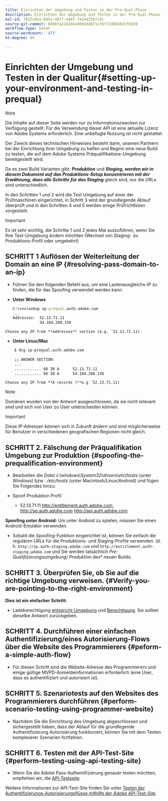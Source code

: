 ```yaml
---
title: Einrichten der Umgebung und Testen in der Pre-Qual-Phase
description: Einrichten der Umgebung und Testen in der Pre-Qual-Phase
exl-id: f822c0a1-045a-401f-a44f-742ed25bfcdc
source-git-commit: 8896fa2242664d09ddd871af8f72d8858d1f0d50
workflow-type: tm+mt
source-wordcount: '473'
ht-degree: 0%

---
```


# Einrichten der Umgebung und Testen in der Qualitur{#setting-up-your-environment-and-testing-in-prequal}

>[!NOTE]
>
>Die Inhalte auf dieser Seite werden nur zu Informationszwecken zur Verfügung gestellt. Für die Verwendung dieser API ist eine aktuelle Lizenz von Adobe Systems erforderlich. Eine unbefugte Nutzung ist nicht gestattet.

Der Zweck dieses technischen Hinweises besteht darin, unseren Partnern bei der Einrichtung ihrer Umgebung zu helfen und Beginn eine neue Build zu testen, die auf dem Adobe Systems Präqualifikations-Umgebung bereitgestellt wird.

Da es zwei Build Varianten gibt: ***Produktion*** und ***Staging, werden wir in diesem Dokument auf das Produktions-Setup konzentrieren mit der Erwähnung, dass alle Schritte für das Staging*** gleich sind, nur die URLs sind unterschiedlich.

In den Schritten 1 und 2 wird die Test Umgebung auf einer der Prüfmaschinen eingerichtet, in Schritt 3 wird der grundlegende Ablauf überprüft und in den Schritten 4 und 5 werden einige Prüfrichtlinien vorgestellt.

>[!IMPORTANT]
>
> Es ist sehr wichtig, die Schritte 1 und 2 jedes Mal auszuführen, wenn Sie Ihre Test-Umgebung ändern möchten (Wechsel von Staging- zu Produktions-Profil oder umgekehrt)


## SCHRITT 1 Auflösen der Weiterleitung der Domain an eine IP {#resolving-pass-domain-to-an-ip}

* Führen Sie den folgenden Befehl aus, um eine Lastenausgleichs-IP zu finden, die für das Spoofing verwendet werden kann:

* **Unter Windows**

  ```cmd
  C:\>nslookup sp-prequal.auth.adobe.com
  ...
  Addresses:  52.13.71.11
              54.184.208.150
  ```

```Choose any IP from **addresses** section (e.g. `52.13.71.11)```

* **Unter Linux/Mac**

```sh
    $ dig sp-prequal.auth.adobe.com
    
    ;; ANSWER SECTION:
    ...
    ............ 60 IN A      52.13.71.11
    ............ 60 IN A      54.184.208.150
```

```Choose any IP from **A records (**e.g `52.13.71.11)```

>[!NOTE]
>
>Domänen wurden von der Antwort ausgeschlossen, da sie nicht relevant sind und sich von User zu User unterscheiden können.

>[!IMPORTANT]
>
> Diese IP-Adressen können sich in Zukunft ändern und sind möglicherweise für Benutzer in verschiedenen geografischen Regionen nicht gleich.


## SCHRITT 2.  Fälschung der Präqualifikation Umgebung zur Produktion {#spoofing-the-prequalification-environment}

* Bearbeiten die *Datei c:\\windows\\System32\\drivers\\etc\\hosts* (unter Windows) bzw *. /etc/hosts* (unter Macintosh/Linux/Android) und fügen Sie Folgendes hinzu:

* Spoof-Produktion Profil
   * 52.13.71.11 http://entitlement.auth.adobe.com, http://sp.auth.adobe.com http://api.auth.adobe.com

**Spoofing unter Android:** Um unter Android zu spielen, müssen Sie einen Android-Emulator verwenden.

* Sobald die Spoofing-Funktion eingerichtet ist, können Sie einfach die regulären URLs für die Produktions- und Staging-Profile verwenden: (d. h. `http://sp.auth-staging.adobe.com` und `http://entitlement.auth-staging.adobe.com` und Sie werden tatsächlich *Pre-Qualifizierungsumgebung/ Produktion* des* neuen Builds.


## SCHRITT 3.  Überprüfen Sie, ob Sie auf die richtige Umgebung verweisen. {#Verify-you-are-pointing-to-the-right-environment}

**Dies ist ein einfacher Schritt:**

* Ladeberechtigung [entspricht Umgebung](https://entitlement-prequal.auth.adobe.com/environment.html) und [Berechtigung](https://entitlement.auth.adobe.com/environment.html). Sie sollten dieselbe Antwort zurückgeben.


## SCHRITT 4.  Durchführen einer einfachen Authentifizierung/eines Autorisierung-Flows über die Website des Programmierers {#peform-a-simple-auth-flow}

* Für diesen Schritt sind die Website-Adresse des Programmierers und einige gültige MVPD-Anmeldeinformationen erforderlich (eine User, dass es authentifiziert und autorisiert ist).

## SCHRITT 5.  Szenariotests auf den Websites des Programmierers durchführen {#perform-scenario-testing-using-programmer-website}

* Nachdem Sie die Einrichtung des Umgebung abgeschlossen und sichergestellt haben, dass der Ablauf für die grundlegende Authentifizierung Autorisierung funktioniert, können Sie mit dem Testen komplexerer Szenarien fortfahren.


## SCHRITT 6.  Testen mit der API-Test-Site {#perform-testing-using-api-testing-site}

* Wenn Sie die Adobe Pass-Authentifizierung genauer testen möchten, empfehlen wir, die [API-Testseite](http://entitlement-prequal.auth.adobe.com/apitest/api.html).

Weitere Informationen zur API-Test-Site finden Sie unter [Testen der Authentifizierungs-Autorisierungsflüsse mithilfe der Adobe API-Test-Site](/help/authentication/test-authn-authz-flows-using-adobes-api-test-site.md).

